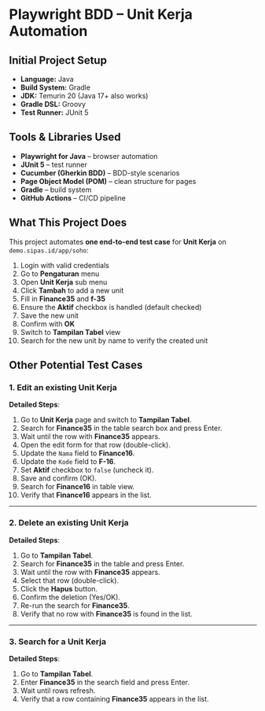 # Playwright BDD – Unit Kerja Automation

## Initial Project Setup

* **Language:** Java  
* **Build System:** Gradle  
* **JDK:** Temurin 20 (Java 17+ also works)  
* **Gradle DSL:** Groovy  
* **Test Runner:** JUnit 5  

## Tools & Libraries Used

* **Playwright for Java** – browser automation  
* **JUnit 5** – test runner  
* **Cucumber (Gherkin BDD)** – BDD-style scenarios  
* **Page Object Model (POM)** – clean structure for pages  
* **Gradle** – build system  
* **GitHub Actions** – CI/CD pipeline  

## What This Project Does

This project automates **one end-to-end test case** for **Unit Kerja** on `demo.sipas.id/app/soho`:

1. Login with valid credentials  
2. Go to **Pengaturan** menu  
3. Open **Unit Kerja** sub menu  
4. Click **Tambah** to add a new unit  
5. Fill in **Finance35** and **f-35**  
6. Ensure the **Aktif** checkbox is handled (default checked)  
7. Save the new unit  
8. Confirm with **OK**  
9. Switch to **Tampilan Tabel** view  
10. Search for the new unit by name to verify the created unit

## Other Potential Test Cases

### 1. Edit an existing Unit Kerja
**Detailed Steps**:
1. Go to **Unit Kerja** page and switch to **Tampilan Tabel**.  
2. Search for **Finance35** in the table search box and press Enter.  
3. Wait until the row with **Finance35** appears.  
4. Open the edit form for that row (double-click).  
5. Update the `Nama` field to **Finance16**.  
6. Update the `Kode` field to **F-16**.  
7. Set **Aktif** checkbox to `false` (uncheck it).  
8. Save and confirm (OK).  
9. Search for **Finance16** in table view.  
10. Verify that **Finance16** appears in the list.  

---

### 2. Delete an existing Unit Kerja
**Detailed Steps**:
1. Go to **Tampilan Tabel**.  
2. Search for **Finance35** in the table and press Enter.  
3. Wait until the row with **Finance35** appears.  
4. Select that row (double-click).  
5. Click the **Hapus** button.  
6. Confirm the deletion (Yes/OK).  
7. Re-run the search for **Finance35**.  
8. Verify that no row with **Finance35** is found in the list.  

---

### 3. Search for a Unit Kerja
**Detailed Steps**:
1. Go to **Tampilan Tabel**.  
2. Enter **Finance35** in the search field and press Enter.  
3. Wait until rows refresh.  
4. Verify that a row containing **Finance35** appears in the list.  

